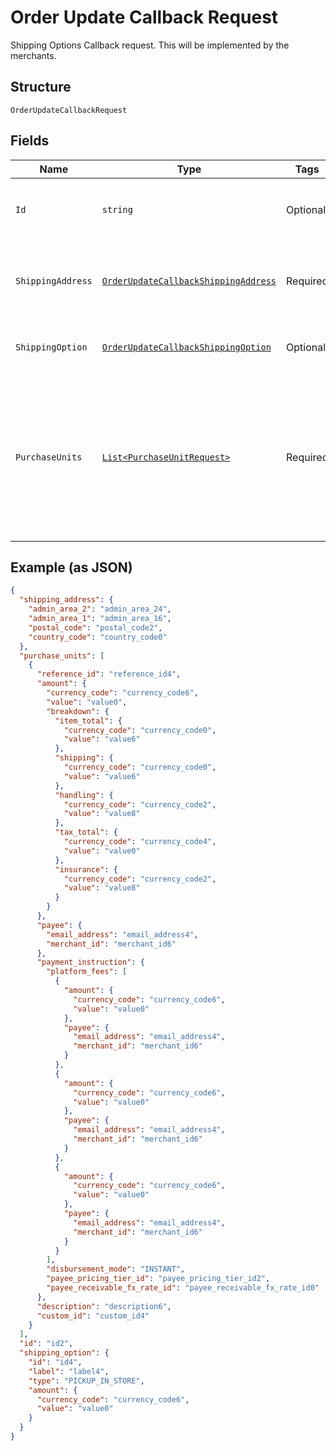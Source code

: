 
# Order Update Callback Request

Shipping Options Callback request. This will be implemented by the merchants.

## Structure

`OrderUpdateCallbackRequest`

## Fields

| Name | Type | Tags | Description |
|  --- | --- | --- | --- |
| `Id` | `string` | Optional | The ID of the order.<br>**Constraints**: *Minimum Length*: `1`, *Maximum Length*: `36`, *Pattern*: `^[A-Z0-9-]+$` |
| `ShippingAddress` | [`OrderUpdateCallbackShippingAddress`](../../doc/models/order-update-callback-shipping-address.md) | Required | The portable international postal address. Maps to [AddressValidationMetadata](https://github.com/googlei18n/libaddressinput/wiki/AddressValidationMetadata) and HTML 5.1 [Autofilling form controls: the autocomplete attribute](https://www.w3.org/TR/html51/sec-forms.html#autofilling-form-controls-the-autocomplete-attribute). |
| `ShippingOption` | [`OrderUpdateCallbackShippingOption`](../../doc/models/order-update-callback-shipping-option.md) | Optional | The options that the payee or merchant offers to the payer to ship or pick up their items. |
| `PurchaseUnits` | [`List<PurchaseUnitRequest>`](../../doc/models/purchase-unit-request.md) | Required | An array of purchase units. At present only 1 purchase_unit is supported. Each purchase unit establishes a contract between a payer and the payee. Each purchase unit represents either a full or partial order that the payer intends to purchase from the payee.<br>**Constraints**: *Minimum Items*: `1`, *Maximum Items*: `1` |

## Example (as JSON)

```json
{
  "shipping_address": {
    "admin_area_2": "admin_area_24",
    "admin_area_1": "admin_area_16",
    "postal_code": "postal_code2",
    "country_code": "country_code0"
  },
  "purchase_units": [
    {
      "reference_id": "reference_id4",
      "amount": {
        "currency_code": "currency_code6",
        "value": "value0",
        "breakdown": {
          "item_total": {
            "currency_code": "currency_code0",
            "value": "value6"
          },
          "shipping": {
            "currency_code": "currency_code0",
            "value": "value6"
          },
          "handling": {
            "currency_code": "currency_code2",
            "value": "value8"
          },
          "tax_total": {
            "currency_code": "currency_code4",
            "value": "value0"
          },
          "insurance": {
            "currency_code": "currency_code2",
            "value": "value8"
          }
        }
      },
      "payee": {
        "email_address": "email_address4",
        "merchant_id": "merchant_id6"
      },
      "payment_instruction": {
        "platform_fees": [
          {
            "amount": {
              "currency_code": "currency_code6",
              "value": "value0"
            },
            "payee": {
              "email_address": "email_address4",
              "merchant_id": "merchant_id6"
            }
          },
          {
            "amount": {
              "currency_code": "currency_code6",
              "value": "value0"
            },
            "payee": {
              "email_address": "email_address4",
              "merchant_id": "merchant_id6"
            }
          },
          {
            "amount": {
              "currency_code": "currency_code6",
              "value": "value0"
            },
            "payee": {
              "email_address": "email_address4",
              "merchant_id": "merchant_id6"
            }
          }
        ],
        "disbursement_mode": "INSTANT",
        "payee_pricing_tier_id": "payee_pricing_tier_id2",
        "payee_receivable_fx_rate_id": "payee_receivable_fx_rate_id0"
      },
      "description": "description6",
      "custom_id": "custom_id4"
    }
  ],
  "id": "id2",
  "shipping_option": {
    "id": "id4",
    "label": "label4",
    "type": "PICKUP_IN_STORE",
    "amount": {
      "currency_code": "currency_code6",
      "value": "value0"
    }
  }
}
```

